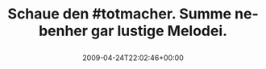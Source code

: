 ---
retweeted: false
source: <a href="http://twitter.com" rel="nofollow">Twitter Web Client</a>
entities:
  hashtags:
  - text: totmacher
    indices:
    - '11'
    - '21'
  symbols: []
  user_mentions: []
  urls: []
display_text_range:
- '0'
- '58'
favorite_count: '0'
id_str: '1607901726'
truncated: false
retweet_count: '0'
id: '1607901726'
created_at: Fri Apr 24 22:02:46 +0000 2009
favorited: false
full_text: 'Schaue den #totmacher. Summe nebenher gar lustige Melodei.'
lang: de
tags:
- totmacher
- pesos/twitter
date: '2009-04-24T22:02:46+00:00'
src: https://twitter.com/bascht/status/1607901726
original_url: https://twitter.com/bascht/status/1607901726
type: twitter_tweet
text: 'Schaue den #totmacher. Summe nebenher gar lustige Melodei.'
title: 'Schaue den #totmacher. Summe nebenher gar lustige Melodei.

  '

---